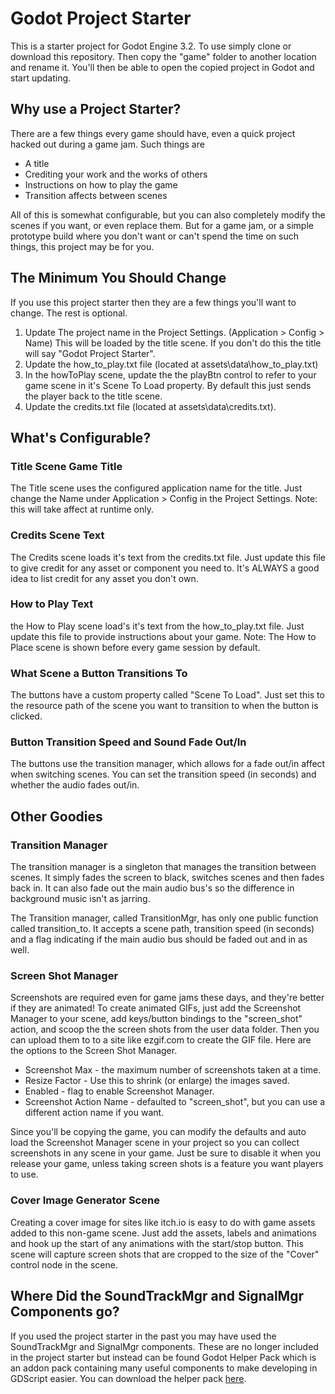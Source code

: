 # Godot Project Starter
This is a starter project for Godot Engine 3.2. To use simply clone or download this repository. Then copy the "game" folder to another location and rename it. You'll then be able to open the copied project in Godot and start updating.

## Why use a Project Starter?
There are a few things every game should have, even a quick project hacked out during a game jam. Such things are

- A title
- Crediting your work and the works of others
- Instructions on how to play the game
- Transition affects between scenes

All of this is somewhat configurable, but you can also completely modify the scenes if you want, or even replace them. But for a game jam, or a simple prototype build where you don't want or can't spend the time on such things, this project may be for you.

## The Minimum You Should Change
If you use this project starter then they are a few things you'll want to change. The rest is optional.

1. Update The project name in the Project Settings. (Application > Config > Name) This will be loaded by the title scene. If you don't do this the title will say "Godot Project Starter".
2. Update the how_to_play.txt file (located at assets\data\how_to_play.txt)
3. In the howToPlay scene, update the the playBtn control to refer to your game scene in it's Scene To Load property. By default this just sends the player back to the title scene.
4. Update the credits.txt file (located at assets\data\credits.txt).


## What's Configurable?

### Title Scene Game Title
The Title scene uses the configured application name for the title. Just change the Name under Application > Config in the Project Settings. Note: this will take affect at runtime only.

### Credits Scene Text
The Credits scene loads it's text from the credits.txt file. Just update this file to give credit for any asset or component you need to. It's ALWAYS a good idea to list credit for any asset you don't own.

### How to Play Text
the How to Play scene load's it's text from the how_to_play.txt file. Just update this file to provide instructions about your game. Note: The How to Place scene is shown before every game session by default.


### What Scene a Button Transitions To
The buttons have a custom property called "Scene To Load". Just set this to the resource path of the scene you want to transition to when the button is clicked.

### Button Transition Speed and Sound Fade Out/In
The buttons use the transition manager, which allows for a fade out/in affect when switching scenes. You can set the transition speed (in seconds) and whether the audio fades out/in.

## Other Goodies
### Transition Manager
The transition manager is a singleton that manages the transition between scenes. It simply fades the screen to black, switches scenes and then fades back in. It can also fade out the main audio bus's so the difference in background music isn't as jarring.

The Transition manager, called TransitionMgr, has only one public function called transition_to. It accepts a scene path, transition speed (in seconds) and a flag indicating if the main audio bus should be faded out and in as well.

### Screen Shot Manager
Screenshots are required even for game jams these days, and they're better if they are animated! To create animated GIFs, just add the Screenshot Manager to your scene, add keys/button bindings to the "screen_shot" action, and scoop the the screen shots from the user data folder. Then you can upload them to to a site like ezgif.com to create the GIF file. Here are the options to the Screen Shot Manager.

- Screenshot Max - the maximum number of screenshots taken at a time.
- Resize Factor - Use this to shrink (or enlarge) the images saved.
- Enabled - flag to enable Screenshot Manager.
- Screenshot Action Name - defaulted to "screen_shot", but you can use a different action name if you want.

Since you'll be copying the game, you can modify the defaults and auto load the Screenshot Manager scene in your project so you can collect screenshots in any scene in your game. Just be sure to disable it when you release your game, unless taking screen shots is a feature you want players to use.

### Cover Image Generator Scene
Creating a cover image for sites like itch.io is easy to do with game assets added to this non-game scene.  Just add the assets, labels and animations and hook up the start of any animations with the start/stop button.  This scene will capture screen shots that are cropped to the size of the "Cover" control node in the scene.

## Where Did the SoundTrackMgr and SignalMgr Components go?
If you used the project starter in the past you may have used the SoundTrackMgr and SignalMgr components. These are no longer included in the project starter but instead can be found Godot Helper Pack which is an addon pack containing many useful components to make developing in GDScript easier. You can download the helper pack [here](https://github.com/jhlothamer/godot_helper_pack).
